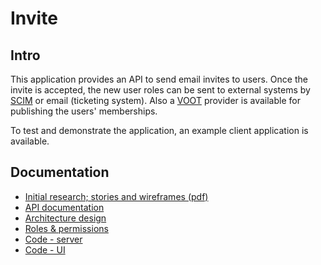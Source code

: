 # Invite

## Intro

This application provides an API to send email invites to users.
Once the invite is accepted, the new user roles can be sent to external systems
by [SCIM](https://datatracker.ietf.org/doc/html/rfc7643#section-4.1) or email
(ticketing system). Also a
[VOOT](https://wiki.geant.org/display/gn3pjra3/VOOT+specifications) provider is
available for publishing the users' memberships.

To test and demonstrate the application, an example client application is available.

## Documentation

- [Initial research; stories and wireframes (pdf)](./SURF_gasttoegang_MVP_stories_en_wireframes.pdf)
- [API documentation](./api/)
- [Architecture design](./archi/?view=00685569-37a2-4756-b7b7-6f79dc6bdbd1)
- [Roles & permissions](./rights.md)
- [Code - server](https://github.com/SURFnet/invite-server)
- [Code - UI](https://github.com/SURFnet/invite-ui)
